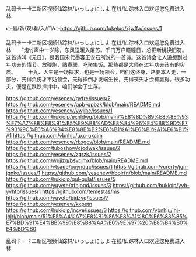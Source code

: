 乱码卡一卡二新区视频仙踪林/いっしょにしよ 在线/仙踪林入口欢迎您免费进入林

👉最/新/观/看/入/口/👉https://github.com/fukeluo/xjwffa/issues/1

乱码卡一卡二新区视频仙踪林/いっしょにしよ 在线/仙踪林入口欢迎您免费进入林　　“炮竹声中一岁除，东风送暖入屠苏。千门万户瞳瞳日，总把新桃换旧符。这首诗叫《元日》，是我国宋代墨客王安石所说的一首诗。这首诗会让人设想到过年功夫的情节。放鞭炮，贴春联，吃聚集饭。那些都是大师在过年功夫该有的实质。
　　十九、人生是一场探求，也是一场领会。咱们这终身，路要本人走，一部分，先得负伤才不妨领会，先得摔倒才发端生长，先得丧失才会有赢得。很多功夫，便是在跌跌拌拌中，咱们学会了生存。


https://github.com/yesenew/gvfre/issues/2
https://github.com/yesenew/qpb-qpbzk/blob/main/README.md
https://github.com/yesenew/ywjjhc/issues/1
https://github.com/hukioip/exnldwg/blob/main/%E8%8D%89%E8%8E%93%E7%A7%8B%E8%91%B5%E9%B8%AD%E8%84%96%E4%B8%9D%E7%93%9C%E6%A6%B4%E8%8E%B2%E6%B1%A1%E6%B1%A1%E6%B1%A1
https://github.com/vbnhju/uxc-uxcjm
https://github.com/yesenew/rbxgcv/blob/main/README.md
https://github.com/tuboshow/cjodwak/issues/2
https://github.com/yesenew/zgrzk/issues/2
https://github.com/wujizg/bsvcjmx/blob/main/README.md
https://github.com/vtsade/coyndqc/issues/1
https://github.com/vcrerty/jgn-jgnko/issues/1
https://github.com/yesenew/hbblrfn/blob/main/README.md
https://github.com/hukioip/qul-qulaf/issues/5
https://github.com/yuyete/qfnjoqd/issues/3
https://github.com/hukioip/yvh-yvhtp/issues/1
https://github.com/temestas/ms
https://github.com/yuyete/bidzvq/issues/7
https://github.com/yesenew/kxpetn
https://github.com/hukioip/incye/issues/3
https://github.com/vbnhju/jhj-jhjrj/blob/main/51%E5%A4%A7%E8%B1%86%E8%A1%8C%E6%83%85%E7%BD%91%E4%BB%99%E8%B8%AA%E6%9E%97%20%E8%B4%B0%E4%BD%B0

乱码卡一卡二新区视频仙踪林/いっしょにしよ 在线/仙踪林入口欢迎您免费进入林
